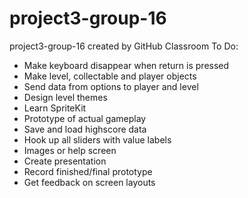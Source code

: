 # project3-group-16
project3-group-16 created by GitHub Classroom
To Do:
- Make keyboard disappear when return is pressed
- Make level, collectable and player objects
- Send data from options to player and level
- Design level themes
- Learn SpriteKit
- Prototype of actual gameplay
- Save and load highscore data
- Hook up all sliders with value labels
- Images or help screen
- Create presentation
- Record finished/final prototype
- Get feedback on screen layouts

